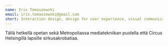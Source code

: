 ```yaml
---
name: Iris Tomaszewski
email: iris.tomaszewski@gmail.com 
short: Interaction design, design for user experience, visual communication
---
```

Tällä hetkellä opetan sekä Metropoliassa mediatekniikan puolella että Circus Helsingillä lapsille sirkusakrobatiaa.

